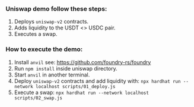 ### Uniswap demo follow these steps:

1. Deploys `uniswap-v2` contracts.
2. Adds liquidity to the USDT <> USDC pair.
3. Executes a swap.

### How to execute the demo:
1. Install `anvil` see: https://github.com/foundry-rs/foundry
2. Run `npm install` inside uniswap directory.
3. Start `anvil` in another terminal.
4. Deploy `uniswap-v2` contracts and add liquidity with:
`npx hardhat run --network localhost scripts/01_deploy.js`
3. Execute a swap:
`npx hardhat run --network localhost scripts/02_swap.js` 
